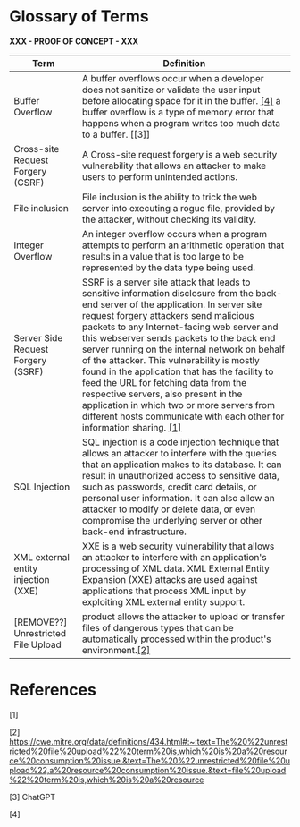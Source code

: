 # Glossary of Terms

**XXX - PROOF OF CONCEPT - XXX**

| Term | Definition |
| ---- | ---- | 
| Buffer Overflow| A buffer overflows occur when a developer does not sanitize or validate the user input before allocating space for it in the buffer. [[4]](#4) a buffer overflow is a type of memory error that happens when a program writes too much data to a buffer. [[3]]|(#3)
|Cross-site Request Forgery (CSRF)| A Cross-site request forgery is a web security vulnerability that allows an attacker to make users to perform unintended actions.|
|File inclusion| File inclusion is the ability to trick the web server into executing a rogue file, provided by the attacker, without checking its validity.|
| Integer Overflow | An integer overflow occurs when a program attempts to perform an arithmetic operation that results in a value that is too large to be represented by the data type being used. |
|Server Side Request Forgery (SSRF) | SSRF is a server site attack that leads to sensitive information disclosure from the back-end server of the application. In server site request forgery attackers send malicious packets to any Internet-facing web server and this webserver sends packets to the back end server running on the internal network on behalf of the attacker. This vulnerability is mostly found in the application that has the facility to feed the URL for fetching data from the respective servers, also present in the application in which two or more servers from different hosts communicate with each other for information sharing. [[1]](#1)|
|SQL Injection| SQL injection is a code injection technique that allows an attacker to interfere with the queries that an application makes to its database. It can result in unauthorized access to sensitive data, such as passwords, credit card details, or personal user information. It can also allow an attacker to modify or delete data, or even compromise the underlying server or other back-end infrastructure.|
|XML external entity injection (XXE)| XXE is a web security vulnerability that allows an attacker to interfere with an application's processing of XML data. XML External Entity Expansion (XXE) attacks are used against applications that process XML input by exploiting XML external entity support.|
| [REMOVE??] Unrestricted File Upload | product allows the attacker to upload or transfer files of dangerous types that can be automatically processed within the product's environment.[[2]](#2)|

# References

<a name="1">[1]</a> 

<a name="2">[2]</a>	https://cwe.mitre.org/data/definitions/434.html#:~:text=The%20%22unrestricted%20file%20upload%22%20term%20is,which%20is%20a%20resource%20consumption%20issue.&text=The%20%22unrestricted%20file%20upload%22,a%20resource%20consumption%20issue.&text=file%20upload%22%20term%20is,which%20is%20a%20resource	

<a name="3">[3]</a>	ChatGPT

<a name="4">[4]</a>